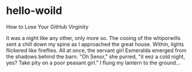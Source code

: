 hello-woild
===========

How to Lose Your GitHub Virginity

It was a night like any other, only more so. The cooing of the whiporwills sent a chill down my spine as I approached the great house. Within, lights flickered like fireflies. All at once, the servant girl Esmeralda emerged from the shadows behind the barn. "Oh Senor," she purred, "it eez a cold night, yes? Take pity on a poor peasant girl." I flung my lantern to the ground...

